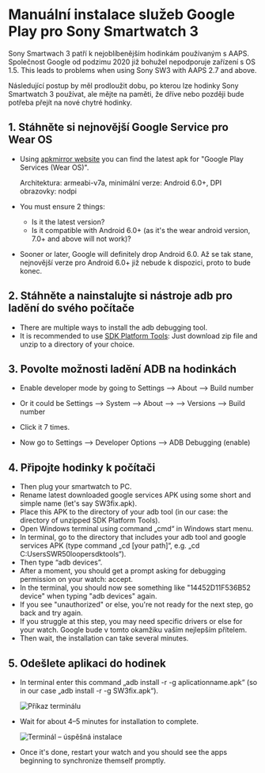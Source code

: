 # Manuální instalace služeb Google Play pro Sony Smartwatch 3

Sony Smartwach 3 patří k nejoblíbenějším hodinkám používaným s AAPS. Společnost Google od podzimu 2020 již bohužel nepodporuje zařízení s OS 1.5. This leads to problems when using Sony SW3 with AAPS 2.7 and above.

Následující postup by měl prodloužit dobu, po kterou lze hodinky Sony Smartwatch 3 používat, ale mějte na paměti, že dříve nebo později bude potřeba přejít na nové chytré hodinky.

## 1. Stáhněte si nejnovější Google Service pro Wear OS

- Using [apkmirror website](https://www.apkmirror.com/apk/google-inc/google-play-services-android-wear/) you can find the latest apk for "Google Play Services (Wear OS)".

  Architektura: armeabi-v7a, minimální verze: Android 6.0+, DPI obrazovky: nodpi

- You must ensure 2 things:

  - Is it the latest version?
  - Is it compatible with Android 6.0+ (as it's the wear android version, 7.0+ and above will not work)?

- Sooner or later, Google will definitely drop Android 6.0. Až se tak stane, nejnovější verze pro Android 6.0+ již nebude k dispozici, proto to bude konec.

## 2. Stáhněte a nainstalujte si nástroje adb pro ladění do svého počítače

- There are multiple ways to install the adb debugging tool.
- It is recommended to use [SDK Platform Tools](https://developer.android.com/studio/releases/platform-tools): Just download zip file and unzip to a directory of your choice.

## 3. Povolte možnosti ladění ADB na hodinkách

- Enable developer mode by going to Settings --> About --> Build number
- Or it could be Settings --> System --> About -->  --> Versions --> Build number

- Click it 7 times.
- Now go to Settings --> Developer Options --> ADB Debugging (enable)

## 4. Připojte hodinky k počítači

- Then plug your smartwatch to PC.
- Rename latest downloaded google services APK using some short and simple name (let's say SW3fix.apk).
- Place this APK to the directory of your adb tool (in our case: the directory of unzipped SDK Platform Tools).
- Open Windows terminal using command „cmd“ in Windows start menu.
- In terminal, go to the directory that includes your adb tool and google services APK (type command „cd \[your path\]“, e.g. „cd C:UsersSWR50loopersdktools“).
- Then type “adb devices”.
- After a moment, you should get a prompt asking for debugging permission on your watch: accept.
- In the terminal, you should now see something like "14452D11F536B52 device" when typing "adb devices" again.
- If you see "unauthorized" or else, you're not ready for the next step, go back and try again.
- If you struggle at this step, you may need specific drivers or else for your watch. Google bude v tomto okamžiku vaším nejlepším přítelem.
- Then wait, the installation can take several minutes.

## 5. Odešlete aplikaci do hodinek

- In terminal enter this command „adb install -r -g aplicationname.apk“ (so in our case „adb install -r -g SW3fix.apk“).

  ![Příkaz terminálu](../images/SonySW3_Terminal1.png)

- Wait for about 4–5 minutes for installation to complete.

  ![Terminál – úspěšná instalace](../images/SonySW3_Terminal2.png)

- Once it's done, restart your watch and you should see the apps beginning to synchronize themself promptly.
